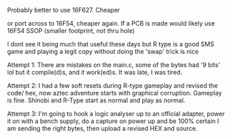Probably better to use 16F627. Cheaper

or port across to 16F54, cheaper again. If a PCB is made
would likely use 16F54 SSOP (smaller footprint, not thru hole)

I dont see it being much that useful these days but
R type is a good SMS game and playing a legit copy without 
doing the 'swap' trick is nice


Attempt 1: There are mistakes on the main.c, some of the bytes had '9 bits' lol but it compile(d)s, and it work(ed)s. It was late, I was tired.

Attempt 2: I had a few soft resets during R-type gameplay and revised the code/ hex, now aztec adventure starts with graphical corruption. Gameplay is fine. Shinobi and R-Type start as normal and play as normal.

Attempt 3: I'm going to hook a logic analyser up to an official adapter, power it on with a bench supply, do a capture on power up and be 100% certain I am sending the right bytes, then upload a revised HEX and source.
